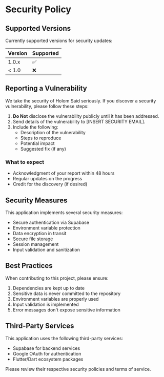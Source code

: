 # Security Policy

## Supported Versions

Currently supported versions for security updates:

| Version | Supported          |
| ------- | ------------------ |
| 1.0.x   | :white_check_mark: |
| < 1.0   | :x:                |

## Reporting a Vulnerability

We take the security of Holom Said seriously. If you discover a security vulnerability, please follow these steps:

1. **Do Not** disclose the vulnerability publicly until it has been addressed.
2. Send details of the vulnerability to [INSERT SECURITY EMAIL].
3. Include the following:
   - Description of the vulnerability
   - Steps to reproduce
   - Potential impact
   - Suggested fix (if any)

### What to expect

- Acknowledgment of your report within 48 hours
- Regular updates on the progress
- Credit for the discovery (if desired)

## Security Measures

This application implements several security measures:

- Secure authentication via Supabase
- Environment variable protection
- Data encryption in transit
- Secure file storage
- Session management
- Input validation and sanitization

## Best Practices

When contributing to this project, please ensure:

1. Dependencies are kept up to date
2. Sensitive data is never committed to the repository
3. Environment variables are properly used
4. Input validation is implemented
5. Error messages don't expose sensitive information

## Third-Party Services

This application uses the following third-party services:

- Supabase for backend services
- Google OAuth for authentication
- Flutter/Dart ecosystem packages

Please review their respective security policies and terms of service.